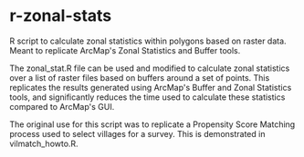 # r-zonal-stats
R script to calculate zonal statistics within polygons based on raster data. Meant to replicate ArcMap's Zonal Statistics and Buffer tools. 

The zonal_stat.R file can be used and modified to calculate zonal statistics over a list of raster files based on buffers around a set of points. This replicates the results generated using ArcMap's Buffer and Zonal Statistics tools, and significantly reduces the time used to calculate these statistics compared to ArcMap's GUI.

The original use for this script was to replicate a Propensity Score Matching process used to select villages for a survey. This is demonstrated in vilmatch_howto.R.
